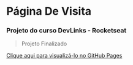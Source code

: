 # Página De Visita
### Projeto do curso DevLinks - Rocketseat

> Projeto Finalizado

<a href="https://helenaoliveira366.github.io/Pagina-De-Visita/">Clique aqui para visualizá-lo no GitHub Pages</a>
